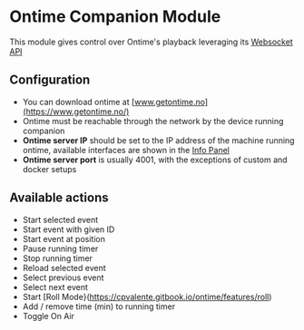 # Ontime Companion Module

This module gives control over Ontime's playback leveraging
its [Websocket API](https://cpvalente.gitbook.io/ontime/control-and-feedback/websocket-api)

## Configuration

- You can download ontime at [www.getontime.no](https://www.getontime.no/)
- Ontime must be reachable through the network by the device running companion
- __Ontime server IP__ should be set to the IP address of the machine running ontime, available interfaces are
  shown in the [Info Panel](https://cpvalente.gitbook.io/ontime/main-concepts/interface-1/info)
- __Ontime server port__ is usually 4001, with the exceptions of custom and docker setups

## Available actions

- Start selected event
- Start event with given ID
- Start event at position
- Pause running timer
- Stop running timer
- Reload selected event
- Select previous event
- Select next event
- Start [Roll Mode}(https://cpvalente.gitbook.io/ontime/features/roll)
- Add / remove time (min) to running timer
- Toggle On Air

